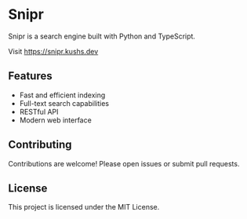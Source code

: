 # Snipr

Snipr is a search engine built with Python and TypeScript.

Visit https://snipr.kushs.dev

## Features

- Fast and efficient indexing
- Full-text search capabilities
- RESTful API
- Modern web interface

## Contributing

Contributions are welcome! Please open issues or submit pull requests.

## License

This project is licensed under the MIT License.
